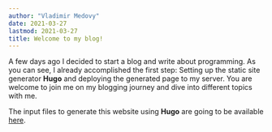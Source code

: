 ```yaml
---
author: "Vladimir Medovy"
date: 2021-03-27
lastmod: 2021-03-27
title: Welcome to my blog!
---
```


A few days ago I decided to start a blog and write about programming. As you can see, I already accomplished the first step: Setting up the static site generator __Hugo__ and deploying the generated page to my server. You are welcome to join me on my blogging journey and dive into different topics with me.

The input files to generate this website using __Hugo__ are going to be available [here](https://github.com/vmedovy/website).
